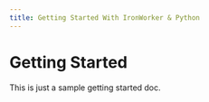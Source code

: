 ```yaml
---
title: Getting Started With IronWorker & Python
---
```

# Getting Started

This is just a sample getting started doc.
